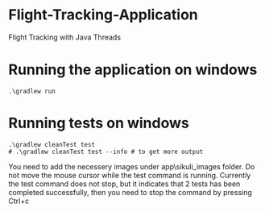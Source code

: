 # Flight-Tracking-Application
Flight Tracking with Java Threads

# Running the application on windows
```
.\gradlew run
```

# Running tests on windows
```
.\gradlew cleanTest test
# .\gradlew cleanTest test --info # to get more output
```
You need to add the necessery images under app\sikuli_images folder. Do not move the mouse cursor while the test command is running. Currently the test command does not stop, but it indicates that 2 tests has been completed successfully, then you need to stop the command by pressing Ctrl+c
